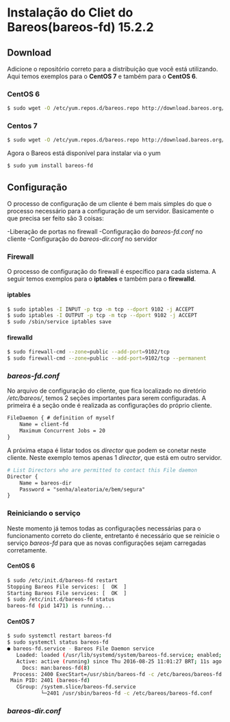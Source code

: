 # Instalação do Cliet do Bareos(bareos-fd) 15.2.2

## Download

Adicione o repositório correto para a distribuição que
você está utilizando. Aqui temos exemplos para o
**CentOS 7** e também para o **CentOS 6**.

### CentOS 6
```sh
$ sudo wget -O /etc/yum.repos.d/bareos.repo http://download.bareos.org/bareos/release/latest/CentOS_6/bareos.repo 
```

### Centos 7
```sh
$ sudo wget -O /etc/yum.repos.d/bareos.repo http://download.bareos.org/bareos/release/latest/CentOS_7/bareos.repo 
```
Agora o Bareos está disponível para instalar via o yum
```sh
$ sudo yum install bareos-fd
```

## Configuração

O processo de configuração de um cliente é bem mais simples
do que o processo necessário para a configuração de um
servidor. Basicamente o que precisa ser feito são 3 coisas:

-Liberação de portas no firewall
-Configuração do *bareos-fd.conf* no cliente
-Configuração do *bareos-dir.conf* no servidor

### Firewall

O processo de configuração do firewall é específico para
cada sistema. A seguir temos exemplos para o **iptables**
e também para o **firewalld**.


#### **iptables**

```sh
$ sudo iptables -I INPUT -p tcp -m tcp --dport 9102 -j ACCEPT
$ sudo iptables -I OUTPUT -p tcp -m tcp --dport 9102 -j ACCEPT
$ sudo /sbin/service iptables save
```

#### **firewalld**


```sh
$ sudo firewall-cmd --zone=public --add-port=9102/tcp
$ sudo firewall-cmd --zone=public --add-port=9102/tcp --permanent
```

### *bareos-fd.conf*

No arquivo de configuração do cliente, que fica localizado
no diretório */etc/bareos/*, temos 2 seções importantes
para serem configuradas. A primeira é a seção onde é
realizada as configurações do próprio cliente.

```apache
FileDaemon { # definition of myself
    Name = client-fd
    Maximum Concurrent Jobs = 20
}
```

A próxima etapa é listar todos os *director* que podem
se conetar neste cliente. Neste exemplo temos apenas 1
*director*, que está em outro servidor.

```apache
# List Directors who are permitted to contact this File daemon
Director {
    Name = bareos-dir
    Password = "senha/aleatoria/e/bem/segura"
}
```
### Reiniciando o serviço

Neste momento já temos todas as configurações necessárias
para o funcionamento correto do cliente, entretanto 
é necessário que se reinicie o serviço *bareos-fd* para
que as novas configurações sejam carregadas corretamente.

#### CentOS 6

```sh
$ sudo /etc/init.d/bareos-fd restart
Stopping Bareos File services: [  OK  ]
Starting Bareos File services: [  OK  ]
$ sudo /etc/init.d/bareos-fd status
bareos-fd (pid 1471) is running...
```
#### CentOS 7

```sh
$ sudo systemctl restart bareos-fd
$ sudo systemctl status bareos-fd
● bareos-fd.service - Bareos File Daemon service
   Loaded: loaded (/usr/lib/systemd/system/bareos-fd.service; enabled; vendor preset: disabled)
   Active: active (running) since Thu 2016-08-25 11:01:27 BRT; 11s ago
     Docs: man:bareos-fd(8)
  Process: 2400 ExecStart=/usr/sbin/bareos-fd -c /etc/bareos/bareos-fd.conf (code=exited, status=0/SUCCESS)
 Main PID: 2401 (bareos-fd)
   CGroup: /system.slice/bareos-fd.service
           └─2401 /usr/sbin/bareos-fd -c /etc/bareos/bareos-fd.conf
```

### *bareos-dir.conf*


